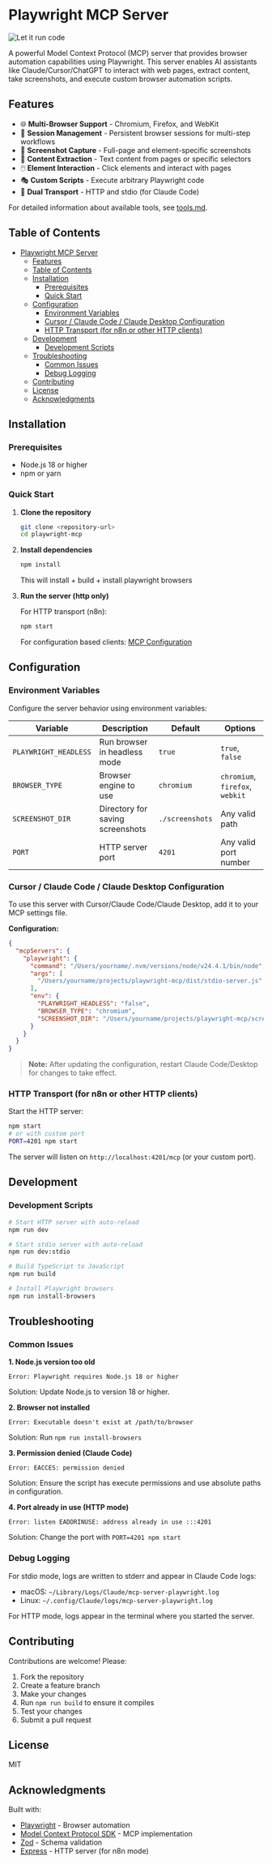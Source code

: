 # Playwright MCP Server

![Let it run code](image.png)

A powerful Model Context Protocol (MCP) server that provides browser automation capabilities using Playwright. This server enables AI assistants like Claude/Cursor/ChatGPT to interact with web pages, extract content, take screenshots, and execute custom browser automation scripts.

## Features

- 🌐 **Multi-Browser Support** - Chromium, Firefox, and WebKit
- 🔄 **Session Management** - Persistent browser sessions for multi-step workflows
- 📸 **Screenshot Capture** - Full-page and element-specific screenshots
- 📝 **Content Extraction** - Text content from pages or specific selectors
- 🖱️ **Element Interaction** - Click elements and interact with pages
- 🎭 **Custom Scripts** - Execute arbitrary Playwright code
- 🚀 **Dual Transport** - HTTP and stdio (for Claude Code)

For detailed information about available tools, see [tools.md](tools.md).

## Table of Contents

- [Playwright MCP Server](#playwright-mcp-server)
  - [Features](#features)
  - [Table of Contents](#table-of-contents)
  - [Installation](#installation)
    - [Prerequisites](#prerequisites)
    - [Quick Start](#quick-start)
  - [Configuration](#configuration)
    - [Environment Variables](#environment-variables)
    - [Cursor / Claude Code / Claude Desktop Configuration](#cursor--claude-code--claude-desktop-configuration)
    - [HTTP Transport (for n8n or other HTTP clients)](#http-transport-for-n8n-or-other-http-clients)
  - [Development](#development)
    - [Development Scripts](#development-scripts)
  - [Troubleshooting](#troubleshooting)
    - [Common Issues](#common-issues)
    - [Debug Logging](#debug-logging)
  - [Contributing](#contributing)
  - [License](#license)
  - [Acknowledgments](#acknowledgments)

## Installation

### Prerequisites
- Node.js 18 or higher
- npm or yarn

### Quick Start

1. **Clone the repository**
   ```bash
   git clone <repository-url>
   cd playwright-mcp
   ```

2. **Install dependencies**
   ```bash
   npm install
   ```

   This will install + build + install playwright browsers

3. **Run the server (http only)**


   For HTTP transport (n8n):
   ```bash
   npm start
   ```

   For configuration based clients: [MCP Configuration](#configuration)

## Configuration

### Environment Variables

Configure the server behavior using environment variables:

| Variable | Description | Default | Options |
|----------|-------------|---------|---------|
| `PLAYWRIGHT_HEADLESS` | Run browser in headless mode | `true` | `true`, `false` |
| `BROWSER_TYPE` | Browser engine to use | `chromium` | `chromium`, `firefox`, `webkit` |
| `SCREENSHOT_DIR` | Directory for saving screenshots | `./screenshots` | Any valid path |
| `PORT` | HTTP server port | `4201` | Any valid port number |

### Cursor / Claude Code / Claude Desktop Configuration

To use this server with Cursor/Claude Code/Claude Desktop, add it to your MCP settings file.

**Configuration:**
```json
{
  "mcpServers": {
    "playwright": {
      "command": "/Users/yourname/.nvm/versions/node/v24.4.1/bin/node",
      "args": [
        "/Users/yourname/projects/playwright-mcp/dist/stdio-server.js"
      ],
      "env": {
        "PLAYWRIGHT_HEADLESS": "false",
        "BROWSER_TYPE": "chromium",
        "SCREENSHOT_DIR": "/Users/yourname/projects/playwright-mcp/screenshots"
      }
    }
  }
}
```

> **Note:** After updating the configuration, restart Claude Code/Desktop for changes to take effect.

### HTTP Transport (for n8n or other HTTP clients)

Start the HTTP server:
```bash
npm start
# or with custom port
PORT=4201 npm start
```

The server will listen on `http://localhost:4201/mcp` (or your custom port).

## Development

### Development Scripts

```bash
# Start HTTP server with auto-reload
npm run dev

# Start stdio server with auto-reload
npm run dev:stdio

# Build TypeScript to JavaScript
npm run build

# Install Playwright browsers
npm run install-browsers
```

## Troubleshooting

### Common Issues

**1. Node.js version too old**
```
Error: Playwright requires Node.js 18 or higher
```
Solution: Update Node.js to version 18 or higher.

**2. Browser not installed**
```
Error: Executable doesn't exist at /path/to/browser
```
Solution: Run `npm run install-browsers`

**3. Permission denied (Claude Code)**
```
Error: EACCES: permission denied
```
Solution: Ensure the script has execute permissions and use absolute paths in configuration.

**4. Port already in use (HTTP mode)**
```
Error: listen EADDRINUSE: address already in use :::4201
```
Solution: Change the port with `PORT=4201 npm start`

### Debug Logging

For stdio mode, logs are written to stderr and appear in Claude Code logs:
- macOS: `~/Library/Logs/Claude/mcp-server-playwright.log`
- Linux: `~/.config/Claude/logs/mcp-server-playwright.log`

For HTTP mode, logs appear in the terminal where you started the server.

## Contributing

Contributions are welcome! Please:
1. Fork the repository
2. Create a feature branch
3. Make your changes
4. Run `npm run build` to ensure it compiles
5. Test your changes
6. Submit a pull request

## License

MIT

## Acknowledgments

Built with:
- [Playwright](https://playwright.dev/) - Browser automation
- [Model Context Protocol SDK](https://github.com/modelcontextprotocol/typescript-sdk) - MCP implementation
- [Zod](https://zod.dev/) - Schema validation
- [Express](https://expressjs.com/) - HTTP server (for n8n mode)
